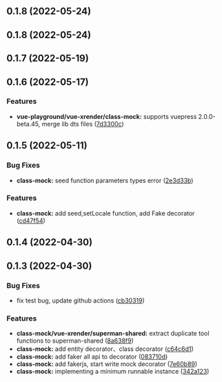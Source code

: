 ## 0.1.8 (2022-05-24)

## 0.1.8 (2022-05-24)

## 0.1.7 (2022-05-19)

## 0.1.6 (2022-05-17)

### Features

- **vue-playground/vue-xrender/class-mock:** supports vuepress 2.0.0-beta.45, merge lib dts files ([7d3300c](https://github.com/2214962083/vue-superman/commit/7d3300ca6183ed6070d9bc762f1324cc13d1d820))

## 0.1.5 (2022-05-11)

### Bug Fixes

- **class-mock:** seed function parameters types error ([2e3d33b](https://github.com/2214962083/vue-superman/commit/2e3d33b3fb54e89d434beefa455a562d8db281f9))

### Features

- **class-mock:** add seed,setLocale function, add Fake decorator ([cd47f54](https://github.com/2214962083/vue-superman/commit/cd47f5406e0464f9491ea1cfd4be28f3c95ca806))

## 0.1.4 (2022-04-30)

## 0.1.3 (2022-04-30)

### Bug Fixes

- fix test bug, update github actions ([cb30319](https://github.com/2214962083/vue-superman/commit/cb303192f560de41f03c12e452b00dbee9551876))

### Features

- **class-mock/vue-xrender/superman-shared:** extract duplicate tool functions to superman-shared ([8a638f9](https://github.com/2214962083/vue-superman/commit/8a638f99509303f646795ce4971d3b08cb9f2dd3))
- **class-mock:** add entity decorator、class decorator ([c64c6d1](https://github.com/2214962083/vue-superman/commit/c64c6d123db6cbaa865dd792f96ff65b2a58b647))
- **class-mock:** add faker all api to decorator ([083710d](https://github.com/2214962083/vue-superman/commit/083710d5c62157974f728b6e75043f0c18bbaa9e))
- **class-mock:** add fakerjs, start write mock decorator ([7e60b89](https://github.com/2214962083/vue-superman/commit/7e60b891c426339ff17d81507db839858bbb73b2))
- **class-mock:** implementing a minimum runnable instance ([342a123](https://github.com/2214962083/vue-superman/commit/342a123e395ee988ec7a807e5ae3a8b5abfa31d9))
